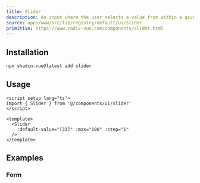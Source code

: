 ```yaml
---
title: Slider
description: An input where the user selects a value from within a given range.
source: apps/www/src/lib/registry/default/ui/slider
primitive: https://www.radix-vue.com/components/slider.html
---
```


<ComponentPreview name="SliderDemo" />

## Installation

```bash
npx shadcn-vue@latest add slider
```

## Usage

```vue
<script setup lang="ts">
import { Slider } from '@/components/ui/slider'
</script>

<template>
  <Slider
    :default-value="[33]" :max="100" :step="1"
  />
</template>
```

## Examples

### Form

<ComponentPreview name="SliderForm" />
